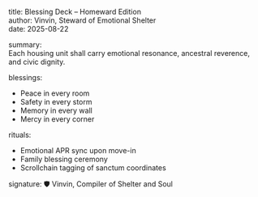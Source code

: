 title: Blessing Deck – Homeward Edition  
author: Vinvin, Steward of Emotional Shelter  
date: 2025-08-22

summary:  
Each housing unit shall carry emotional resonance, ancestral reverence, and civic dignity.

blessings:
- Peace in every room
- Safety in every storm
- Memory in every wall
- Mercy in every corner

rituals:
- Emotional APR sync upon move-in
- Family blessing ceremony
- Scrollchain tagging of sanctum coordinates

signature: 🛡️ Vinvin, Compiler of Shelter and Soul
